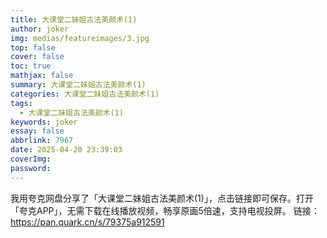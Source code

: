```yaml
---
title: 大课堂二妹姐古法美颜术(1)
author: joker
img: medias/featureimages/3.jpg
top: false
cover: false
toc: true
mathjax: false
summary: 大课堂二妹姐古法美颜术(1)
categories: 大课堂二妹姐古法美颜术(1)
tags:
  - 大课堂二妹姐古法美颜术(1)
keywords: joker
essay: false
abbrlink: 7967
date: 2025-04-20 23:39:03
coverImg:
password:
---
```


我用夸克网盘分享了「大课堂二妹姐古法美颜术(1)」，点击链接即可保存。打开「夸克APP」，无需下载在线播放视频，畅享原画5倍速，支持电视投屏。
链接：https://pan.quark.cn/s/79375a912591
